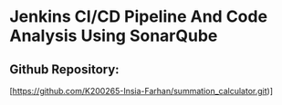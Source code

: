 # Jenkins CI/CD Pipeline And Code Analysis Using SonarQube
## Github Repository:
[https://github.com/K200265-Insia-Farhan/summation_calculator.git)]
 
